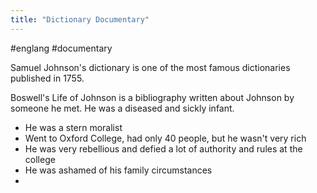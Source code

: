 ```yaml
---
title: "Dictionary Documentary"
---
```

#englang #documentary

Samuel Johnson's dictionary is one of the most famous dictionaries published in 1755.

Boswell's Life of Johnson is a bibliography written about Johnson by someone he met. He was a diseased and sickly infant. 
- He was a stern moralist
- Went to Oxford College, had only 40 people, but he wasn't very rich
- He was very rebellious and defied a lot of authority and rules at the college
- He was ashamed of his family circumstances
- 